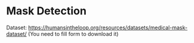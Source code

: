 # Mask Detection

Dataset: https://humansintheloop.org/resources/datasets/medical-mask-dataset/
(You need to fill form to download it)


